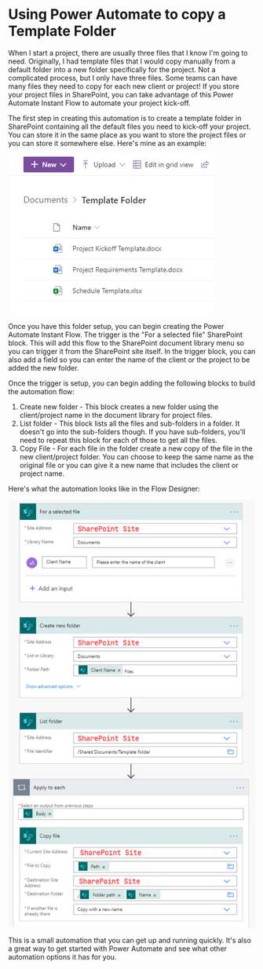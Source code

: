 # Using Power Automate to copy a Template Folder

When I start a project, there are usually three files that I know I'm going to need. Originally, I had template files that I would copy manually from a default folder into a new folder specifically for the project. Not a complicated process, but I only have three files. Some teams can have many files they need to copy for each new client or project! If you store your project files in SharePoint, you can take advantage of this Power Automate Instant Flow to automate your project kick-off.

The first step in creating this automation is to create a template folder in SharePoint containing all the default files you need to kick-off your project. You can store it in the same place as you want to store the project files or you can store it somewhere else. Here's mine as an example:

![View of template folder to be copied](template-folder.png)

Once you have this folder setup, you can begin creating the Power Automate Instant Flow. The trigger is the "For a selected file" SharePoint block. This will add this flow to the SharePoint document library menu so you can trigger it from the SharePoint site itself. In the trigger block, you can also add a field so you can enter the name of the client or the project to be added the new folder.

Once the trigger is setup, you can begin adding the following blocks to build the automation flow:

1. Create new folder - This block creates a new folder using the client/project name in the document library for project files.
2. List folder - This block lists all the files and sub-folders in a folder. It doesn't go into the sub-folders though. If you have sub-folders, you'll need to repeat this block for each of those to get all the files.
3. Copy File - For each file in the folder create a new copy of the file in the new client/project folder. You can choose to keep the same name as the original file or you can give it a new name that includes the client or project name.

Here's what the automation looks like in the Flow Designer:

![View of automation in Flow Designer](Flow.png)

This is a small automation that you can get up and running quickly. It's also a great way to get started with Power Automate and see what other automation options it has for you.